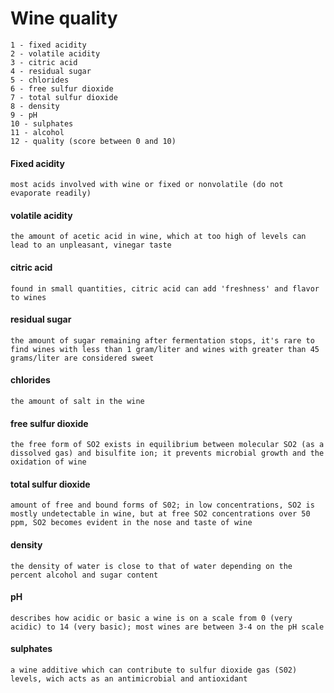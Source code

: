 # Wine quality

    1 - fixed acidity
    2 - volatile acidity
    3 - citric acid
    4 - residual sugar
    5 - chlorides
    6 - free sulfur dioxide
    7 - total sulfur dioxide
    8 - density
    9 - pH
    10 - sulphates
    11 - alcohol
    12 - quality (score between 0 and 10)


#### Fixed acidity
    most acids involved with wine or fixed or nonvolatile (do not evaporate readily)

#### volatile acidity
    the amount of acetic acid in wine, which at too high of levels can lead to an unpleasant, vinegar taste
    
#### citric acid
    found in small quantities, citric acid can add 'freshness' and flavor to wines
    
#### residual sugar
    the amount of sugar remaining after fermentation stops, it's rare to find wines with less than 1 gram/liter and wines with greater than 45 grams/liter are considered sweet

#### chlorides    
    the amount of salt in the wine
    
#### free sulfur dioxide
    the free form of SO2 exists in equilibrium between molecular SO2 (as a dissolved gas) and bisulfite ion; it prevents microbial growth and the oxidation of wine
    
#### total sulfur dioxide
    amount of free and bound forms of S02; in low concentrations, SO2 is mostly undetectable in wine, but at free SO2 concentrations over 50 ppm, SO2 becomes evident in the nose and taste of wine
    
#### density
    the density of water is close to that of water depending on the percent alcohol and sugar content
    
#### pH
    describes how acidic or basic a wine is on a scale from 0 (very acidic) to 14 (very basic); most wines are between 3-4 on the pH scale

#### sulphates
    a wine additive which can contribute to sulfur dioxide gas (S02) levels, wich acts as an antimicrobial and antioxidant
